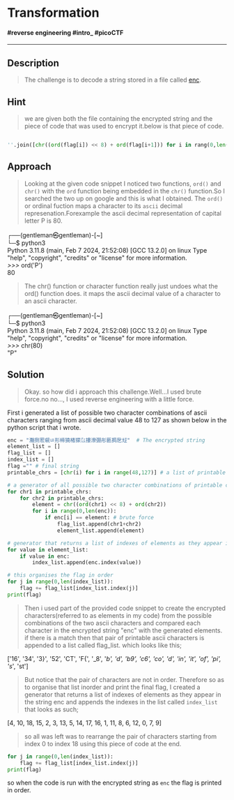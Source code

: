 # Transformation  
#### #reverse engineering #intro_ #picoCTF
---

## Description
> The challenge is to decode a string stored in a file called [enc](https://mercury.picoctf.net/static/a757282979af14ab5ed74f0ed5e2ca95/enc).

## Hint
> we are given both the file containing the encrypted string and the piece of code that was used to encrypt it.below is that piece of code.                           
```python

''.join([chr((ord(flag[i]) << 8) + ord(flag[i+1])) for i in rang(0,len(flag),2)])
```

## Approach
> Looking at the given code snippet I noticed two functions, `ord()` and `chr()` with the `ord` function being embedded in the `chr()` function.So I searched the two up on google and this is what I obtained. The `ord()` or ordinal fuction maps a character to its `ascii` decimal represenation.Forexample the ascii decimal representation of capital letter P is 80.
> 
┌──(gentleman㉿gentleman)-[~]  
└─$ python3          
Python 3.11.8 (main, Feb  7 2024, 21:52:08) [GCC 13.2.0] on linux
Type "help", "copyright", "credits" or "license" for more information.  
*>>>*  ord('P')  
80

> The chr() function or character function really just undoes what the ord() function does. it maps the ascii decimal value of a character to an ascii character.
> 
┌──(gentleman㉿gentleman)-[~]  
└─$ python3          
Python 3.11.8 (main, Feb  7 2024, 21:52:08) [GCC 13.2.0] on linux
Type "help", "copyright", "credits" or "license" for more information.  
*>>>*  chr(80)  
"P"


## Solution
> Okay. so how did i approach this challenge.Well...I  used brute force.no no..., I used reverse engineering with a little force. 

First i generated a list of possible two character combinations of ascii characters ranging from  ascii decimal value 48 to 127 as shown below in the python script that i wrote.  

```python
enc = "灩捯䍔䙻ㄶ形楴獟楮獴㌴摟潦弸彤㔲挶戹㍽"  # The encrypted string
element_list = [] 
flag_list = []  
index_list = []
flag ="" # final string
printable_chrs = [chr(i) for i in range(48,127)] # a list of printable characters in picoCTF flags

# a generator of all possible two character combinations of printable characters
for chr1 in printable_chrs:
    for chr2 in printable_chrs:
        element = chr((ord(chr1) << 8) + ord(chr2)) 
        for i in range(0,len(enc)):
            if enc[i] == element: # brute force
                flag_list.append(chr1+chr2)
                element_list.append(element)

# generator that returns a list of indexes of elements as they appear in the string enc
for value in element_list:
    if value in enc:
        index_list.append(enc.index(value))

# this organises the flag in order
for j in range(0,len(index_list)):
    flag += flag_list[index_list.index(j)]
print(flag) 
```
> Then i used part of the provided code snippet to create the  encrypted characters(referred to as elements in my code) from the possible combinations of the two ascii characters and compared each character in the encrypted string "enc" with the generated elements. if there is a match then that pair of printable ascii characters is appended to a list called flag_list. which looks like this; 
> 
 ['16', '34', '3}', '52', 'CT', 'F{', '_8', '_b', '_d', 'b9', 'c6', 'co', 'd_', 'in', 'it', 'of', 'pi', 's_', 'st']

> But notice that the pair of characters are not in order. Therefore so as to organise that list inorder and print the final flag, I created a generator that returns a list of indexes of elements as they appear in the string enc  and appends the indexes in the list called `index_list` that looks as such;  
> 
 [4, 10, 18, 15, 2, 3, 13, 5, 14, 17, 16, 1, 11, 8, 6, 12, 0, 7, 9]

> so all was left was to rearrange the pair of characters starting from index 0 to index 18 using this piece of code at the end.
```python
for j in range(0,len(index_list)):
    flag += flag_list[index_list.index(j)]
print(flag)
```
so when the code is run with the encrypted string as `enc` the flag is printed in order.


